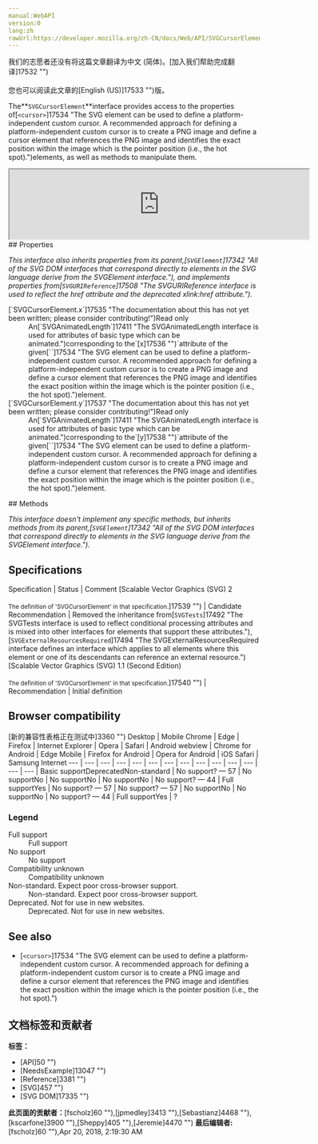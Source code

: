 ```yaml
---
manual:WebAPI
version:0
lang:zh
rawUrl:https://developer.mozilla.org/zh-CN/docs/Web/API/SVGCursorElement
---
```




<bdi>我们的志愿者还没有将这篇文章翻译为<bdi>中文 (简体)</bdi>。[加入我们帮助完成翻译]17532 "")<br></br>您也可以阅读此文章的[English (US)]17533 "")版。</bdi>






The**`SVGCursorElement`**interface provides access to the properties of[`<cursor>`]17534 "The <cursor> SVG element can be used to define a platform-independent custom cursor. A recommended approach for defining a platform-independent custom cursor is to create a PNG image and define a cursor element that references the PNG image and identifies the exact position within the image which is the pointer position (i.e., the hot spot).")elements, as well as methods to manipulate them.

<iframe src='https://mdn.mozillademos.org/en-US/docs/Web/API/SVGCursorElement$samples/inheritance_diagram?revision=1375625' width='600' height='140'></iframe>
## Properties<a name="Properties"></a>


<em>This interface also inherits properties from its parent,[`SVGElement`]17342 "All of the SVG DOM interfaces that correspond directly to elements in the SVG language derive from the SVGElement interface."), and implements properties from[`SVGURIReference`]17508 "The SVGURIReference interface is used to reflect the href attribute and the deprecated xlink:href attribute.").</em>

<dl><dt>[`SVGCursorElement.x`]17535 "The documentation about this has not yet been written; please consider contributing!")Read only</dt><dd>An[`SVGAnimatedLength`]17411 "The SVGAnimatedLength interface is used for attributes of basic type <length> which can be animated.")corresponding to the`[x]17536 "")`attribute of the given[`<cursor>`]17534 "The <cursor> SVG element can be used to define a platform-independent custom cursor. A recommended approach for defining a platform-independent custom cursor is to create a PNG image and define a cursor element that references the PNG image and identifies the exact position within the image which is the pointer position (i.e., the hot spot).")element.</dd><dt>[`SVGCursorElement.y`]17537 "The documentation about this has not yet been written; please consider contributing!")Read only</dt><dd>An[`SVGAnimatedLength`]17411 "The SVGAnimatedLength interface is used for attributes of basic type <length> which can be animated.")corresponding to the`[y]17538 "")`attribute of the given[`<cursor>`]17534 "The <cursor> SVG element can be used to define a platform-independent custom cursor. A recommended approach for defining a platform-independent custom cursor is to create a PNG image and define a cursor element that references the PNG image and identifies the exact position within the image which is the pointer position (i.e., the hot spot).")element.</dd></dl>
## Methods<a name="Methods"></a>


<em>This interface doesn&#39;t implement any specific methods, but inherits methods from its parent,[`SVGElement`]17342 "All of the SVG DOM interfaces that correspond directly to elements in the SVG language derive from the SVGElement interface.").</em>


## Specifications<a name="Specifications"></a>
Specification | Status | Comment 
[Scalable Vector Graphics (SVG) 2<br></br><small>The definition of &#39;SVGCursorElement&#39; in that specification.</small>]17539 "") | Candidate Recommendation | Removed the inheritance from[`SVGTests`]17492 "The SVGTests interface is used to reflect conditional processing attributes and is mixed into other interfaces for elements that support these attributes."),[`SVGExternalResourcesRequired`]17494 "The SVGExternalResourcesRequired interface defines an interface which applies to all elements where this element or one of its descendants can reference an external resource.") 
[Scalable Vector Graphics (SVG) 1.1 (Second Edition)<br></br><small>The definition of &#39;SVGCursorElement&#39; in that specification.</small>]17540 "") | Recommendation | Initial definition 


## Browser compatibility<a name="Browser_compatibility"></a>
[新的兼容性表格正在测试中<i></i>]3360 "")
<abbr>Desktop<i></i></abbr> | <abbr>Mobile<i></i></abbr> 
<abbr>Chrome<i></i></abbr> | <abbr>Edge<i></i></abbr> | <abbr>Firefox<i></i></abbr> | <abbr>Internet Explorer<i></i></abbr> | <abbr>Opera<i></i></abbr> | <abbr>Safari<i></i></abbr> | <abbr>Android webview<i></i></abbr> | <abbr>Chrome for Android<i></i></abbr> | <abbr>Edge Mobile<i></i></abbr> | <abbr>Firefox for Android<i></i></abbr> | <abbr>Opera for Android<i></i></abbr> | <abbr>iOS Safari<i></i></abbr> | <abbr>Samsung Internet<i></i></abbr> 
 ---  |  ---  |  ---  |  ---  |  ---  |  ---  |  ---  |  ---  |  ---  |  ---  |  ---  |  ---  |  ---  |  ---  | 
Basic support<abbr>Deprecated<i></i></abbr><abbr>Non-standard<i></i></abbr> | <abbr>No support</abbr>? — 57 | <abbr>No support</abbr>No | <abbr>No support</abbr>No | <abbr>No support</abbr>No | <abbr>No support</abbr>? — 44 | <abbr>Full support</abbr>Yes | <abbr>No support</abbr>? — 57 | <abbr>No support</abbr>? — 57 | <abbr>No support</abbr>No | <abbr>No support</abbr>No | <abbr>No support</abbr>? — 44 | <abbr>Full support</abbr>Yes | <abbr>?</abbr> 


### Legend<a name="Legend"></a>
<dl><dt><abbr>Full support</abbr></dt><dd>Full support</dd><dt><abbr>No support</abbr></dt><dd>No support</dd><dt><abbr>Compatibility unknown</abbr></dt><dd>Compatibility unknown</dd><dt><abbr>Non-standard. Expect poor cross-browser support.<i></i></abbr></dt><dd>Non-standard. Expect poor cross-browser support.</dd><dt><abbr>Deprecated. Not for use in new websites.<i></i></abbr></dt><dd>Deprecated. Not for use in new websites.</dd></dl>

## See also<a name="See_also"></a>

* [`<cursor>`]17534 "The <cursor> SVG element can be used to define a platform-independent custom cursor. A recommended approach for defining a platform-independent custom cursor is to create a PNG image and define a cursor element that references the PNG image and identifies the exact position within the image which is the pointer position (i.e., the hot spot).")



## 文档标签和贡献者
**标签：**
* [API]50 "")
* [NeedsExample]13047 "")
* [Reference]3381 "")
* [SVG]457 "")
* [SVG DOM]17335 "")

**此页面的贡献者：**[fscholz]60 ""),[jpmedley]3413 ""),[Sebastianz]4468 ""),[kscarfone]3900 ""),[Sheppy]405 ""),[Jeremie]4470 "")
**最后编辑者:**[fscholz]60 ""),<time>Apr 20, 2018, 2:19:30 AM</time>


